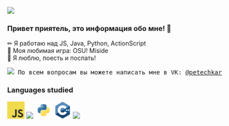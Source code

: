 <img align="left" width="240" src="https://i.imgur.com/yagsfnA.png"> <samp> <br>
### Привет приятель, это информация обо мне! 💎
  
✏ Я работаю над JS, Java, Python, ActionScript <br>
🚀 Моя любимая игра: OSU! Miside <br> 
🌈 Я люблю, поесть и поспать! <br> 

  <samp><img src="https://img.icons8.com/color/48/000000/telegram-app--v1.png" width="17"> По всем вопросам вы можете написать мне в VK: [@petechkar](https://vk.com/id682053126) </samp>
### **Languages studied**

<img height="40" src="https://raw.githubusercontent.com/github/explore/80688e429a7d4ef2fca1e82350fe8e3517d3494d/topics/javascript/javascript.png">  <img height="40" src="https://img.icons8.com/color/48/000000/android-os.png"/>  <img height="40" src="https://raw.githubusercontent.com/github/explore/80688e429a7d4ef2fca1e82350fe8e3517d3494d/topics/python/python.png">  <img height="40" src="https://raw.githubusercontent.com/github/explore/80688e429a7d4ef2fca1e82350fe8e3517d3494d/topics/cpp/cpp.png"> <img height="40" src="https://img.icons8.com/color/48/000000/java-coffee-cup-logo--v1.png"/>
